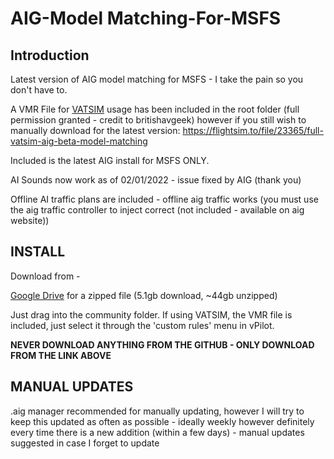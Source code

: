 # AIG-Model Matching-For-MSFS
## Introduction

Latest version of AIG model matching for MSFS -  I take the pain so you don't have to.

A VMR File for [VATSIM](https://vatsim.net/) usage has been included in the root folder (full permission granted - credit to britishavgeek) however if you still wish to manually download for the latest version: https://flightsim.to/file/23365/full-vatsim-aig-beta-model-matching

Included is the latest AIG install for MSFS ONLY.

<p>AI Sounds now work as of 02/01/2022 - issue fixed by AIG (thank you)
<p>Offline AI traffic plans are included - offline aig traffic works (you must use the aig traffic controller to inject correct (not included - available on aig website))
  

## <b>INSTALL</b>

Download from - 

[Google Drive](https://drive.google.com/file/d/1dXGrK_mOzdnhA1mH1W53xWkv6xNnEjrq/view?usp=sharing) for a zipped file (5.1gb download, ~44gb unzipped)

Just drag into the community folder. If using VATSIM, the VMR file is included, just select it through the 'custom rules' menu in vPilot.

**NEVER  DOWNLOAD ANYTHING FROM THE GITHUB - ONLY DOWNLOAD FROM THE LINK ABOVE**

## MANUAL UPDATES

.aig manager recommended for manually updating, however I will try to keep this updated as often as possible - ideally weekly however definitely every time there is a new addition (within a few days) - manual updates suggested in case I forget to update
